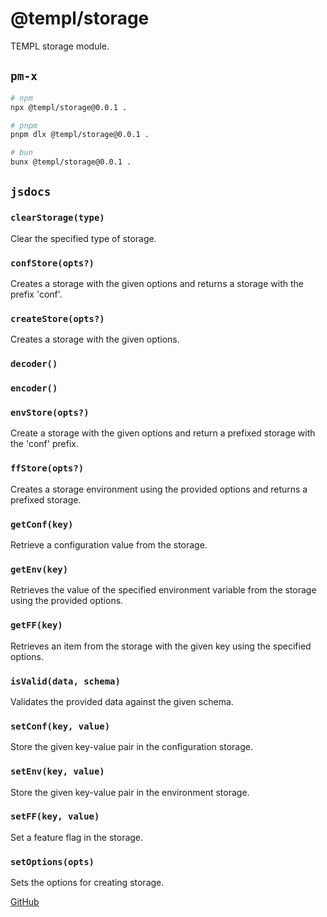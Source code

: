 # @templ/storage

TEMPL storage module.

## `pm-x`

<!-- automd:pm-x args=. -->

```sh
# npm
npx @templ/storage@0.0.1 .

# pnpm
pnpm dlx @templ/storage@0.0.1 .

# bun
bunx @templ/storage@0.0.1 .
```

<!-- /automd -->

## `jsdocs`

<!-- automd:jsdocs -->

### `clearStorage(type)`

Clear the specified type of storage.

### `confStore(opts?)`

Creates a storage with the given options and returns a storage with the prefix 'conf'.

### `createStore(opts?)`

Creates a storage with the given options.

### `decoder()`


### `encoder()`


### `envStore(opts?)`

Create a storage with the given options and return a prefixed storage with the 'conf' prefix.

### `ffStore(opts?)`

Creates a storage environment using the provided options and returns a prefixed storage.

### `getConf(key)`

Retrieve a configuration value from the storage.

### `getEnv(key)`

Retrieves the value of the specified environment variable from the storage using the provided options.

### `getFF(key)`

Retrieves an item from the storage with the given key using the specified options.

### `isValid(data, schema)`

Validates the provided data against the given schema.

### `setConf(key, value)`

Store the given key-value pair in the configuration storage.

### `setEnv(key, value)`

Store the given key-value pair in the environment storage.

### `setFF(key, value)`

Set a feature flag in the storage.

### `setOptions(opts)`

Sets the options for creating storage.


<!-- /automd -->

[GitHub](https://github.com/rjoydip/templ/tree/main/packages/storage)
